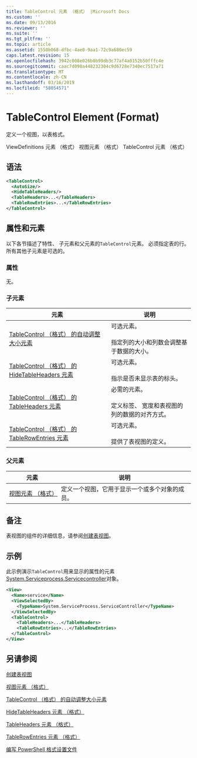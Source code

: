 ```yaml
---
title: TableControl 元素 （格式） |Microsoft Docs
ms.custom: ''
ms.date: 09/13/2016
ms.reviewer: ''
ms.suite: ''
ms.tgt_pltfrm: ''
ms.topic: article
ms.assetid: 1550b068-dfbc-4ae0-9aa1-72c9a680ec59
caps.latest.revision: 15
ms.openlocfilehash: 3942c008e026b0b99db3c77af4a0152b50fffc4e
ms.sourcegitcommit: caac7d098a448232304c9d6728e7340ec7517a71
ms.translationtype: MT
ms.contentlocale: zh-CN
ms.lasthandoff: 03/16/2019
ms.locfileid: "58054571"
---
```

# <a name="tablecontrol-element-format"></a>TableControl Element (Format)

定义一个视图，以表格式。

ViewDefinitions 元素 （格式） 视图元素 （格式） TableControl 元素 （格式）

## <a name="syntax"></a>语法

```xml
<TableControl>
  <AutoSize/>
  <HideTableHeaders/>
  <TableHeaders>...</TableHeaders>
  <TableRowEntries>...</TableRowEntries>
</TableControl>

```

## <a name="attributes-and-elements"></a>属性和元素

以下各节描述了特性、 子元素和父元素的`TableControl`元素。 必须指定表的行。 所有其他子元素是可选的。

### <a name="attributes"></a>属性

无。

### <a name="child-elements"></a>子元素

|元素|说明|
|-------------|-----------------|
|[TableControl （格式） 的自动调整大小元素](./autosize-element-for-tablecontrol-format.md)|可选元素。<br /><br /> 指定列的大小和列数会调整基于数据的大小。|
|[TableControl （格式） 的 HideTableHeaders 元素](./hidetableheaders-element-format.md)|可选元素。<br /><br /> 指示是否未显示表的标头。|
|[TableControl （格式） 的 TableHeaders 元素](./tableheaders-element-format.md)|必需的元素。<br /><br /> 定义标签、 宽度和表视图的列的数据的对齐方式。|
|[TableControl （格式） 的 TableRowEntries 元素](./tablerowentries-element-for-tablecontrol-format.md)|可选元素。<br /><br /> 提供了表视图的定义。|

### <a name="parent-elements"></a>父元素

|元素|说明|
|-------------|-----------------|
|[视图元素 （格式）](./view-element-format.md)|定义一个视图，它用于显示一个或多个对象的成员。|

## <a name="remarks"></a>备注

表视图的组件的详细信息，请参阅[创建表视图](./creating-a-table-view.md)。

## <a name="example"></a>示例

此示例演示`TableControl`用来显示的属性的元素[System.Serviceprocess.Servicecontroller](/dotnet/api/System.ServiceProcess.ServiceController)对象。

```xml
<View>
  <Name>service</Name>
  <ViewSelectedBy>
    <TypeName>System.ServiceProcess.ServiceController</TypeName>
  </ViewSelectedBy>
  <TableControl>
    <TableHeaders>...</TableHeaders>
    <TableRowEntries>...</TableRowEntries>
  </TableControl>
</View>

```

## <a name="see-also"></a>另请参阅

[创建表视图](./creating-a-table-view.md)

[视图元素 （格式）](./view-element-format.md)

[TableControl （格式） 的自动调整大小元素](./autosize-element-for-tablecontrol-format.md)

[HideTableHeaders 元素 （格式）](./hidetableheaders-element-format.md)

[TableHeaders 元素 （格式）](./tableheaders-element-format.md)

[TableRowEntries 元素 （格式）](./tablerowentries-element-for-tablecontrol-format.md)

[编写 PowerShell 格式设置文件](./writing-a-powershell-formatting-file.md)
